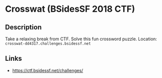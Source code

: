 # Crosswat (BSidesSF 2018 CTF)

## Description

>>>
Take a relaxing break from CTF. Solve this fun crossword puzzle. Location: `crosswat-dd4317.challenges.bsidessf.net`
>>>

## Links
* https://ctf.bsidessf.net/challenges/
